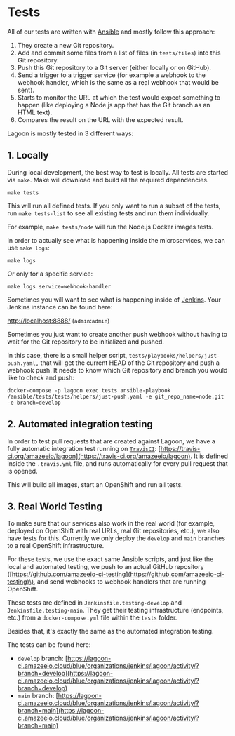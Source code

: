# Tests

All of our tests are written with [Ansible](https://docs.ansible.com/ansible/latest/index.html) and mostly follow this approach:

1. They create a new Git repository.
2. Add and commit some files from a list of files \(in `tests/files`\) into this Git repository.
3. Push this Git repository to a Git server \(either locally or on GitHub\).
4. Send a trigger to a trigger service \(for example a webhook to the webhook handler, which is the same as a real webhook that would be sent\).
5. Starts to monitor the URL at which the test would expect something to happen \(like deploying a Node.js app that has the Git branch as an HTML text\).
6. Compares the result on the URL with the expected result.

Lagoon is mostly tested in 3 different ways:

## 1. Locally

During local development, the best way to test is locally. All tests are started via `make`. Make will download and build all the required dependencies.

```text
make tests
```

This will run all defined tests. If you only want to run a subset of the tests, run `make tests-list` to see all existing tests and run them individually.

For example, `make tests/node` will run the Node.js Docker images tests.

In order to actually see what is happening inside the microservices, we can use `make logs`:

```text
make logs
```

Or only for a specific service:

```text
make logs service=webhook-handler
```

Sometimes you will want to see what is happening inside of [Jenkins](https://jenkins.io/doc/). Your Jenkins instance can be found here:

[http://localhost:8888/](http://localhost:8888/) \(`admin`:`admin`\)

Sometimes you just want to create another push webhook without having to wait for the Git repository to be initialized and pushed.

In this case, there is a small helper script, `tests/playbooks/helpers/just-push.yaml,` that will get the current HEAD of the Git repository and push a webhook push. It needs to know which Git repository and branch you would like to check and push:

```text
docker-compose -p lagoon exec tests ansible-playbook /ansible/tests/tests/helpers/just-push.yaml -e git_repo_name=node.git -e branch=develop
```

## 2. Automated integration testing

In order to test pull requests that are created against Lagoon, we have a fully automatic integration test running on [`TravisCI`](https://docs.travis-ci.com/): [https://travis-ci.org/amazeeio/lagoon](https://travis-ci.org/amazeeio/lagoon). It is defined inside the `.travis.yml` file, and runs automatically for every pull request that is opened.

This will build all images, start an OpenShift and run all tests.

## 3. Real World Testing

To make sure that our services also work in the real world \(for example, deployed on OpenShift with real URLs, real Git repositories, etc.\), we also have tests for this. Currently we only deploy the `develop` and `main` branches to a real OpenShift infrastructure.

For these tests, we use the exact same Ansible scripts, and just like the local and automated testing, we push to an actual GitHub repository \([https://github.com/amazeeio-ci-testing](https://github.com/amazeeio-ci-testing)\), and send webhooks to webhook handlers that are running OpenShift.

These tests are defined in `Jenkinsfile.testing-develop` and `Jenkinsfile.testing-main`. They get their testing infrastructure \(endpoints, etc.\) from a `docker-compose.yml` file within the `tests` folder.

Besides that, it's exactly the same as the automated integration testing.

The tests can be found here:

* `develop` branch: [https://lagoon-ci.amazeeio.cloud/blue/organizations/jenkins/lagoon/activity/?branch=develop](https://lagoon-ci.amazeeio.cloud/blue/organizations/jenkins/lagoon/activity/?branch=develop)
* `main` branch: [https://lagoon-ci.amazeeio.cloud/blue/organizations/jenkins/lagoon/activity/?branch=main](https://lagoon-ci.amazeeio.cloud/blue/organizations/jenkins/lagoon/activity/?branch=main)

